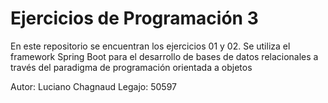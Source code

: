 # Ejercicios de Programación 3
En este repositorio se encuentran los ejercicios 01 y 02. 
Se utiliza el framework Spring Boot para el desarrollo de bases de datos relacionales a través del paradigma de programación orientada a objetos

Autor: Luciano Chagnaud
Legajo: 50597
